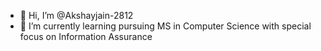 - 👋 Hi, I’m @Akshayjain-2812
- 🌱 I’m currently learning pursuing MS in Computer Science with special focus on Information Assurance


<!---
Akshayjain-2812/Akshayjain-2812 is a ✨ special ✨ repository because its `README.md` (this file) appears on your GitHub profile.
You can click the Preview link to take a look at your changes.
--->
